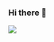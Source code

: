 ### Hi there 👋

<a href="https://box-world.tistory.com/" target="_blank"><img src="https://img.shields.io/badge/Android-3DDC84?style=flat-square&logo=Android&logoColor=white"/></a>

<!--
**CoffeeGuy827/CoffeeGuy827** is a ✨ _special_ ✨ repository because its `README.md` (this file) appears on your GitHub profile.

Here are some ideas to get you started:

- 🔭 I’m currently working on ...
- 🌱 I’m currently learning ...
- 👯 I’m looking to collaborate on ...
- 🤔 I’m looking for help with ...
- 💬 Ask me about ...
- 📫 How to reach me: ...
- 😄 Pronouns: ...
- ⚡ Fun fact: ...
-->
